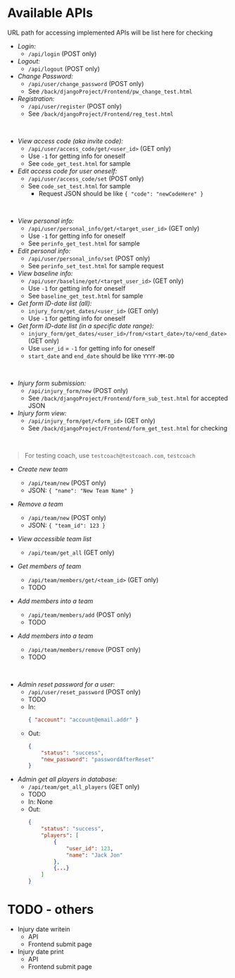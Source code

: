 # Available APIs

URL path for accessing implemented APIs will be list here for checking

- *Login:*
	- `/api/login` (POST only)
- *Logout:*
	- `/api/logout` (POST only)
- *Change Password:*
	- `/api/user/change_password` (POST only)
	- See `/back/djangoProject/Frontend/pw_change_test.html`
- *Registration:*
	- `/api/user/register` (POST only)
	- See `/back/djangoProject/Frontend/reg_test.html`

<br>

- *View access code (aka invite code):*
	- `/api/user/access_code/get/<user_id>` (GET only)
	- Use `-1` for getting info for oneself
	- See `code_get_test.html` for sample
- *Edit access code for user oneself:*
	- `/api/user/access_code/set` (POST only)
	- See `code_set_test.html` for sample
		- Request JSON should be like `{ "code": "newCodeHere" }`

<br>

- *View personal info:*
	- `/api/user/personal_info/get/<target_user_id>` (GET only)
	- Use `-1` for getting info for oneself
	- See `perinfo_get_test.html` for sample
- *Edit personal info:*
	- `/api/user/personal_info/set` (POST only)
	- See `perinfo_set_test.html` for sample request
- *View baseline info:*
	- `/api/user/baseline/get/<target_user_id>` (GET only)
	- Use `-1` for getting info for oneself
	- See `baseline_get_test.html` for sample
- *Get form ID-date list (all):*
	- `injury_form/get_dates/<user_id>` (GET only)
	- Use `-1` for getting info for oneself
- *Get form ID-date list (in a specific date range):*
	- `injury_form/get_dates/<user_id>/from/<start_date>/to/<end_date>` (GET only)
	- Use `user_id` = `-1` for getting info for oneself
	- `start_date` and `end_date` should be like `YYYY-MM-DD`

<br>

- *Injury form submission:*
	- `/api/injury_form/new` (POST only)
	- See `/back/djangoProject/Frontend/form_sub_test.html` for accepted JSON
- *Injury form view:*
	- `/api/injury_form/get/<form_id>` (GET only)
	- See `/back/djangoProject/Frontend/form_get_test.html` for checking

<br>

> For testing coach, use `testcoach@testcoach.com`, `testcoach`

- *Create new team*
	- `/api/team/new` (POST only)
	- JSON: `{ "name": "New Team Name" }`
- *Remove a team*
	- `/api/team/new` (POST only)
	- JSON: `{ "team_id": 123 }`
- *View accessible team list*
	- `/api/team/get_all` (GET only)

- *Get members of team*
	- `/api/team/members/get/<team_id>` (GET only)
	- TODO
- *Add members into a team*
	- `/api/team/members/add` (POST only)
	- TODO
- *Add members into a team*
	- `/api/team/members/remove` (POST only)
	- TODO

<br>

- *Admin reset password for a user:*
	- `/api/user/reset_password` (POST only)
	- TODO
	- In:
		```json
		{ "account": "account@email.addr" }
		```
	- Out:
		```json
		{
			"status": "success",
			"new_password": "passwordAfterReset"
		}
		```
- *Admin get all players in database:*
	- `/api/team/get_all_players` (GET only)
	- TODO
	- In: None
	- Out:
		```json
		{
			"status": "success",
			"players": [
				{
					"user_id": 123,
					"name": "Jack Jon"
				},
				{...}
			]
		}
		```


# TODO - others

- Injury date writein
	- API
	- Frontend submit page
- Injury date print
	- API
	- Frontend submit page